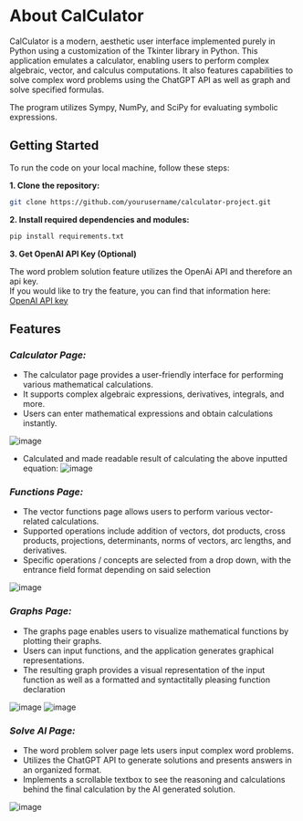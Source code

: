 # About CalCulator 

CalCulator is a modern, aesthetic user interface implemented purely in Python using a customization of the Tkinter library in Python. This application emulates a calculator, enabling users to perform complex algebraic, vector, and calculus computations. It also features capabilities to solve complex word problems using the ChatGPT API as well as graph and solve specified formulas.  

The program utilizes Sympy, NumPy, and SciPy for evaluating symbolic expressions.

## Getting Started
To run the code on your local machine, follow these steps:

**1. Clone the repository:**
   ```bash
   git clone https://github.com/yourusername/calculator-project.git
   ```
**2. Install required dependencies and modules:**
   ```bash
   pip install requirements.txt
   ```
**3. Get OpenAI API Key (Optional)**  

The word problem solution feature utilizes the OpenAi API and therefore an api key.  
If you would like to try the feature, you can find that information here: [OpenAI API key](https://platform.openai.com/account/api-keys)  

## Features  
### *Calculator Page:*

- The calculator page provides a user-friendly interface for performing various mathematical calculations.
- It supports complex algebraic expressions, derivatives, integrals, and more.
- Users can enter mathematical expressions and obtain calculations instantly.

![image](https://github.com/brmattos/CalCulator/assets/140926908/d176fc7e-9cf0-4c2c-a96d-a955dcc5e781)

- Calculated and made readable result of calculating the above inputted equation: ![image](https://github.com/brmattos/CalCulator/assets/140926908/88d0625a-8308-4195-a5ac-efe16a7137e3)

### *Functions Page:*

- The vector functions page allows users to perform various vector-related calculations.
- Supported operations include addition of vectors, dot products, cross products, projections, determinants, norms of vectors, arc lengths, and derivatives.
- Specific operations / concepts are selected from a drop down, with the entrance field format depending on said selection

![image](https://github.com/brmattos/CalCulator/assets/140926908/e815775b-63be-44b9-a324-39066e5e0824)

### *Graphs Page:*

- The graphs page enables users to visualize mathematical functions by plotting their graphs.
- Users can input functions, and the application generates graphical representations.
- The resulting graph provides a visual representation of the input function as well as a formatted and syntactitally pleasing function declaration

![image](https://github.com/brmattos/CalCulator/assets/140926908/4c9ca7f5-0137-4bcc-87cf-a7ec16e588e5)
![image](https://github.com/brmattos/CalCulator/assets/140926908/04f9d660-488e-43e4-8243-d59dcd023c7b)

### *Solve AI Page:*

- The word problem solver page lets users input complex word problems.
- Utilizes the ChatGPT API to generate solutions and presents answers in an organized format.
- Implements a scrollable textbox to see the reasoning and calculations behind the final calculation by the AI generated solution.

![image](https://github.com/brmattos/CalCulator/assets/140926908/b8307c36-9011-4d4c-94b4-7aafb3075670)


